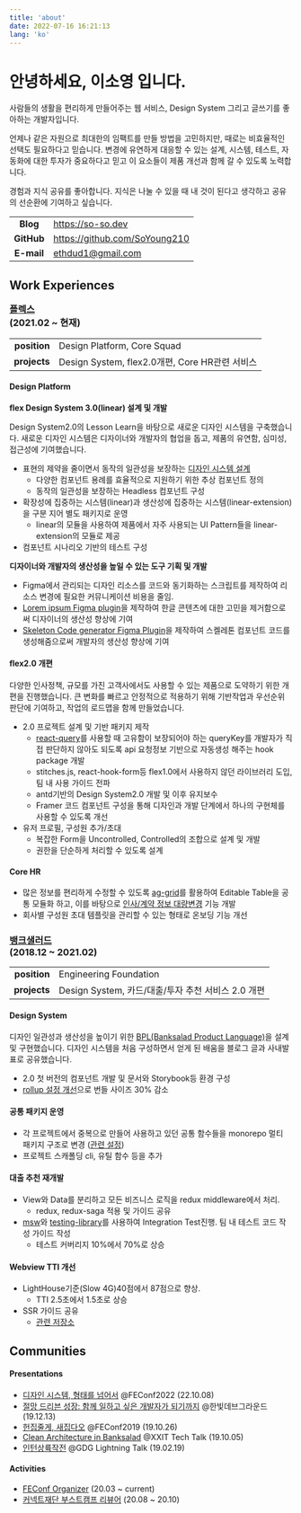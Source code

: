 ```yaml
---
title: 'about'
date: 2022-07-16 16:21:13
lang: 'ko'
---
```


<h1 class='title'>
안녕하세요, 이소영 입니다.
</h1>

사람들의 생활을 편리하게 만들어주는 웹 서비스, Design System 그리고 글쓰기를 좋아하는 개발자입니다.

언제나 같은 자원으로 최대한의 임팩트를 만들 방법을 고민하지만, 때로는 비효율적인 선택도 필요하다고 믿습니다. 변경에 유연하게 대응할 수 있는 설계, 시스템, 테스트, 자동화에 대한 투자가 중요하다고 믿고 이 요소들이 제품 개선과 함께 갈 수 있도록 노력합니다.

경험과 지식 공유를 좋아합니다. 지식은 나눌 수 있을 때 내 것이 된다고 생각하고 공유의 선순환에 기여하고 싶습니다.

|            |                              |
| :--------: | ---------------------------- |
| **Blog** | <https://so-so.dev> |
| **GitHub** | <https://github.com/SoYoung210> |
| **E-mail** | <ethdud1@gmail.com>            |


<h2>
<span class='highlight'>Work Experiences</span>
</h2>

<h3 class='no-border' style='margin-top: 1em;'>
  <a target='_blank' href='https://flex.team/'>플렉스</a>
  <div class='period'>(2021.02 ~ 현재)</div>
</h3>

|              |                                                         |
| -----------: | ------------------------------------------------------- |
| **position** | Design Platform, Core Squad |
| **projects** | Design System, flex2.0개편, Core HR관련 서비스  |

#### Design Platform

**flex Design System 3.0(linear) 설계 및 개발**

Design System2.0의 Lesson Learn을 바탕으로 새로운 디자인 시스템을 구축했습니다. 새로운 디자인 시스템은 디자이너와 개발자의 협업을 돕고, 제품의 유연함, 심미성, 접근성에 기여했습니다.

- 표현의 제약을 줄이면서 동작의 일관성을 보장하는 [디자인 시스템 설계](https://so-so.dev/react/design-system-decision-record/)
  - 다양한 컴포넌트 용례를 효율적으로 지원하기 위한 추상 컴포넌트 정의
  - 동작의 일관성을 보장하는 Headless 컴포넌트 구성
- 확장성에 집중하는 시스템(linear)과 생산성에 집중하는 시스템(linear-extension)을 구분 지어 별도 패키지로 운영
  - linear의 모듈을 사용하여 제품에서 자주 사용되는 UI Pattern들을 linear-extension의 모듈로 제공
- 컴포넌트 시나리오 기반의 테스트 구성

**디자이너와 개발자의 생산성을 높일 수 있는 도구 기획 및 개발**

- Figma에서 관리되는 디자인 리소스를 코드와 동기화하는 스크립트를 제작하여 리소스 변경에 필요한 커뮤니케이션 비용을 줄임.
- [Lorem ipsum Figma plugin](https://www.figma.com/community/plugin/1097438299470908389/Lorem-ipsum-universal)을 제작하여 한글 콘텐츠에 대한 고민을 제거함으로써 디자이너의 생산성 향상에 기여
- [Skeleton Code generator Figma Plugin](https://www.figma.com/community/plugin/1072079296344464088/figeleton)을 제작하여 스켈레톤 컴포넌트 코드를 생성해줌으로써 개발자의 생산성 향상에 기여

#### flex2.0 개편

다양한 인사정책, 규모를 가진 고객사에서도 사용할 수 있는 제품으로 도약하기 위한 개편을 진행했습니다. 큰 변화를 빠르고 안정적으로 적용하기 위해 기반작업과 우선순위 판단에 기여하고, 작업의 로드맵을 함께 만들었습니다.

- 2.0 프로젝트 설계 및 기반 패키지 제작
  - [react-query](https://tanstack.com/query/v4)를 사용할 때 고유함이 보장되어야 하는 queryKey를 개발자가 직접 판단하지 않아도 되도록 api 요청정보 기반으로 자동생성 해주는 hook package 개발
  - stitches.js, react-hook-form등 flex1.0에서 사용하지 않던 라이브러리 도입, 팀 내 사용 가이드 전파
  - antd기반의 Design System2.0 개발 및 이후 유지보수
  - Framer 코드 컴포넌트 구성을 통해 디자인과 개발 단계에서 하나의 구현체를 사용할 수 있도록 개선
- 유저 프로필, 구성원 추가/초대
  - 복잡한 Form을 Uncontrolled, Controlled의 조합으로 설계 및 개발
  - 권한을 단순하게 처리할 수 있도록 설계

#### Core HR

- 많은 정보를 편리하게 수정할 수 있도록 [ag-grid](https://www.ag-grid.com/)를 활용하여 Editable Table을 공통 모듈화 하고, 이를 바탕으로 [인사/계약 정보 대량변경](https://userguide.flex.team/de413145-ae7a-4643-a7dd-a41e0d61870d#3927052f-651a-457e-926e-71925c9a9bbe) 기능 개발
- 회사별 구성원 초대 템플릿을 관리할 수 있는 형태로 온보딩 기능 개선

<h3 class='no-border'>
  <a href='https://www.banksalad.com/' target='_blank'>뱅크샐러드</a>
  <div class='period'>(2018.12 ~ 2021.02)</div>
</h3>

|              |                                                         |
| -----------: | ------------------------------------------------------- |
| **position** | Engineering Foundation |
| **projects** | Design System, 카드/대출/투자 추천 서비스 2.0 개편 |

#### Design System

디자인 일관성과 생산성을 높이기 위한 [BPL(Banksalad Product Language)](https://blog.banksalad.com/tech/banksalad-product-language-design/)을 설계 및 구현했습니다. 디자인 시스템을 처음 구성하면서 얻게 된 배움을 블로그 글과 사내발표로 공유했습니다.

- 2.0 첫 버전의 컴포넌트 개발 및 문서와 Storybook등 환경 구성
- [rollup 설정 개선](https://so-so.dev/tool/rollup/rollupjs-config/)으로 번들 사이즈 30% 감소

#### 공통 패키지 운영

- 각 프로젝트에서 중복으로 만들어 사용하고 있던 공통 함수들을 monorepo 멀티 패키지 구조로 변경 ([관련 설정](https://so-so.dev/pattern/mono-repo-config/))
- 프로젝트 스캐폴딩 cli, 유틸 함수 등을 추가

#### 대출 추천 재개발

- View와 Data를 분리하고 모든 비즈니스 로직을 redux middleware에서 처리.
  - redux, redux-saga 적용 및 가이드 공유
- [msw](https://github.com/mswjs/msw)와 [testing-library](https://testing-library.com/)를 사용하여 Integration Test진행. 팀 내 테스트 코드 작성 가이드 작성
  - 테스트 커버리지 10%에서 70%로 상승

#### Webview TTI 개선

- LightHouse기준(Slow 4G)40점에서 87점으로 향상.
  - TTI 2.5초에서 1.5초로 상승
- SSR 가이드 공유
  - [관련 저장소](https://github.com/SoYoung210/react-ssr-code-splitting)

<h2>
<span class='highlight'>Communities</span>
</h2>

#### Presentations

- [디자인 시스템, 형태를 넘어서](https://speakerdeck.com/soyoung210/dijain-siseutem-hyeongtaereul-neomeoseo) @FEConf2022 (22.10.08)
- [절망 드리븐 성장: 함께 일하고 싶은 개발자가 되기까지](https://speakerdeck.com/soyoung210/jeolmang-deuribeun-seongjang-hamgge-ilhago-sipeun-gaebaljaga-doegiggaji) @한빛데브그라운드 (19.12.13)
- [헌집줄게, 새집다오](https://speakerdeck.com/soyoung210/heonjibjulge-saejibdao-riaegteu-peurojegteu-gujojojeong) @FEConf2019 (19.10.26)
- [Clean Architecture in Banksalad](https://speakerdeck.com/soyoung210/clean-architecture-in-banksalad) @XXIT Tech Talk (19.10.05)
- [인턴상륙작전](https://speakerdeck.com/soyoung210/inteonsangryugjagjeon) @GDG Lightning Talk (19.02.19)

#### Activities

- [FEConf Organizer](https://feconf.kr/) (20.03 ~ current)
- [커넥트재단 부스트캠프 리뷰어](https://boostcamp.connect.or.kr/) (20.08 ~ 20.10)
